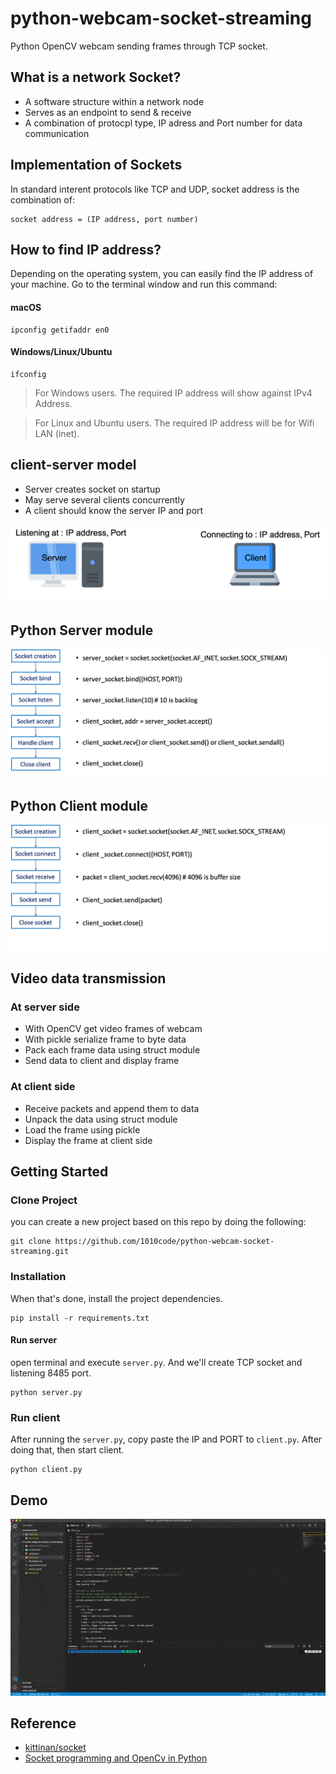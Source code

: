# python-webcam-socket-streaming
Python OpenCV webcam sending frames through TCP socket. 

## What is a network Socket?
- A software structure within a network node
- Serves as an endpoint to send & receive
- A combination of protocpl type, IP adress and Port number for data communication

## Implementation of Sockets
In standard interent protocols like TCP and UDP, socket address is the combination of:

```
socket address = (IP address, port number)
```

## How to find IP address?
Depending on the operating system, you can easily find the IP address of your machine. Go to the terminal window and run this command:
#### macOS

```
ipconfig getifaddr en0
```
#### Windows/Linux/Ubuntu

```
ifconfig
```

> For Windows users. The required IP address will show against IPv4 Address.

> For Linux and Ubuntu users. The required IP address will be for Wifi LAN (inet).

## client-server model
- Server creates socket on startup
- May serve several  clients concurrently
- A client should know the server IP and port

![](./screenshot/img01.png)

## Python Server module

![](./screenshot/img02.png)

## Python Client module

![](./screenshot/img03.png)

## Video data transmission
### At server side
- With OpenCV get video frames of webcam
- With pickle serialize frame to byte data
- Pack each frame data using struct module
- Send data to client and display frame

### At client side
- Receive packets and append them to data
- Unpack the data using struct module
- Load the frame using pickle
- Display the frame at client side

## Getting Started
### Clone Project
you can create a new project based on this repo by doing the following:

```
git clone https://github.com/1010code/python-webcam-socket-streaming.git
```

### Installation
When that's done, install the project dependencies.

```
pip install -r requirements.txt
```

#### Run server
open terminal and execute `server.py`. And we'll create TCP socket and listening 8485 port.

```
python server.py
```

### Run client
After running the `server.py`, copy paste the IP and PORT to `client.py`. After doing that, then start client.

```
python client.py
```

## Demo

![](./screenshot/demo.gif)

## Reference
- [kittinan/socket](https://gist.github.com/kittinan/e7ecefddda5616eab2765fdb2affed1b)
- [Socket programming and OpenCv in Python](https://www.youtube.com/watch?v=7-O7yeO3hNQ)